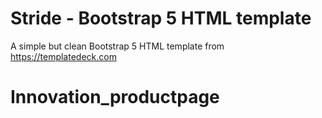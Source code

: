 # Stride - Bootstrap 5 HTML template
A simple but clean Bootstrap 5 HTML template from https://templatedeck.com
# Innovation_productpage
